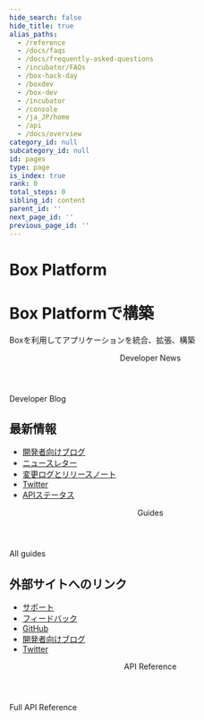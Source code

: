 ```yaml
---
hide_search: false
hide_title: true
alias_paths:
  - /reference
  - /docs/faqs
  - /docs/frequently-asked-questions
  - /incubator/FAQs
  - /box-hack-day
  - /boxdev
  - /box-dev
  - /incubator
  - /console
  - /ja_JP/home
  - /api
  - /docs/overview
category_id: null
subcategory_id: null
id: pages
type: page
is_index: true
rank: 0
total_steps: 0
sibling_id: content
parent_id: ''
next_page_id: ''
previous_page_id: ''
---
```

# Box Platform

<Hero search>

# Box Platformで構築

Boxを利用してアプリケーションを統合、拡張、構築

</Hero>

<Centered wide>

<Header stroke to="/guides">
Developer News

</Header>

<BlogCards>

</BlogCards>

<More to="https://medium.com/box-developer-blog" right>
Developer Blog

</More>

</Centered>

<Dark>

<Centered wide>

<HorizontalList centered>

## 最新情報

* [開発者向けブログ](https://medium.com/box-developer-blog)
* [ニュースレター](page://newsletter)
* [変更ログとリリースノート](page://changelog)
* [Twitter](https://twitter.com/boxplatform/)
* [APIステータス](https://status.box.com/)

</HorizontalList>

</Centered>

</Dark>

<Centered wide>

<Header stroke to="/guides">
Guides

</Header>

<GuideCategories limit="8">

</GuideCategories>

<More to="/{locale}/guides" right>
All guides

</More>

</Centered>

<Dark>

<Centered wide>

<HorizontalList centered>

## 外部サイトへのリンク

* [サポート](page://support)
* [フィードバック](https://pulse.box.com/forums//%20909778-product-feedback?category_id=330838)
* [GitHub](https://github.com/box)
* [開発者向けブログ](https://medium.com/box-developer-blog)
* [Twitter](https://twitter.com/boxplatform/)

</HorizontalList>

</Centered>

</Dark>

<Centered wide>

<Header stroke to="/guides">
API Reference

</Header>

<ReferenceCategories limit="3">

</ReferenceCategories>

<More to="/{locale}/reference/list" right>
Full API Reference

</More>

</Centered>
